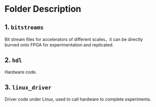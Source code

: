 # Folder Description

## 1. `bitstreams`

Bit stream files for accelerators of different scales，it can be directly burned onto FPGA for experimentation and replicated.

## 2. `hdl`

Hardware code.

## 3. `linux_driver`

Driver code under Linux, used to call hardware to complete experiments.
